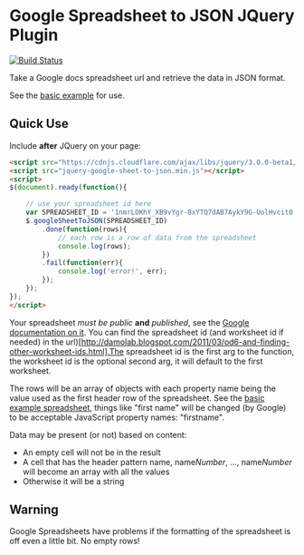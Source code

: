 # Google Spreadsheet to JSON JQuery Plugin


[![Build Status](https://travis-ci.org/confluentforms/jquery-google-sheet-to-json.png?branch=master)](https://travis-ci.org/confluentforms/jquery-google-sheet-to-json)

Take a Google docs spreadsheet url and retrieve the data in JSON format.

See the [basic example](examples/basic/) for use.

## Quick Use

Include **after** JQuery on your page:

```html
<script src="https://cdnjs.cloudflare.com/ajax/libs/jquery/3.0.0-beta1/jquery.min.js"></script>
<script src="jquery-google-sheet-to-json.min.js"></script>
<script>
$(document).ready(function(){

	// use your spreadsheet id here
	var SPREADSHEET_ID = '1nmrLOKhY_XB9vYgr-8xYTQ7dAB7AykY9G-UolHvcit0'
	$.googleSheetToJSON(SPREADSHEET_ID)
		.done(function(rows){
			// each row is a row of data from the spreadsheet
			console.log(rows);
		})
		.fail(function(err){
			console.log('error!', err);
		});
	});
});
</script>
```

Your spreadsheet *must be public* **and** *published*, see the [Google documentation on it](https://ctrlq.org/code/20004-google-spreadsheets-json). You can find the spreadsheet id (and worksheet id if needed) in the url)[http://damolab.blogspot.com/2011/03/od6-and-finding-other-worksheet-ids.html].The spreadsheet id is the first arg to the function, the worksheet id is the optional second arg, it will default to the first worksheet.

The rows will be an array of objects with each property name being the value used as the first header row of the spreadsheet. See the [basic example spreadsheet](https://docs.google.com/spreadsheets/d/1nmrLOKhY_XB9vYgr-8xYTQ7dAB7AykY9G-UolHvcit0/edit), things like "first name" will be changed (by Google) to be acceptable JavaScript property names: "firstname".

Data may be present (or not) based on content:

* An empty cell will not be in the result
* A cell that has the header pattern name, name*Number*, ..., name*Number* will become an array with all the values
* Otherwise it will be a string

## Warning

Google Spreadsheets have problems if the formatting of the spreadsheet is off even a little bit. No empty rows!
